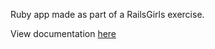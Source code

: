 Ruby app made as part of a RailsGirls exercise.

View documentation <a href="https://github.com/WomenWhoCode/TicTacToeDocumentation/blob/master/TicTacToeDeck.md">here</a>

